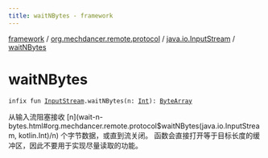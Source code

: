 ```yaml
---
title: waitNBytes - framework
---
```


[framework](../../index.html) / [org.mechdancer.remote.protocol](../index.html) / [java.io.InputStream](index.html) / [waitNBytes](./wait-n-bytes.html)

# waitNBytes

`infix fun `[`InputStream`](https://docs.oracle.com/javase/6/docs/api/java/io/InputStream.html)`.waitNBytes(n: `[`Int`](https://kotlinlang.org/api/latest/jvm/stdlib/kotlin/-int/index.html)`): `[`ByteArray`](https://kotlinlang.org/api/latest/jvm/stdlib/kotlin/-byte-array/index.html)

从输入流阻塞接收 [n](wait-n-bytes.html#org.mechdancer.remote.protocol$waitNBytes(java.io.InputStream, kotlin.Int)/n) 个字节数据，或直到流关闭。
函数会直接打开等于目标长度的缓冲区，因此不要用于实现尽量读取的功能。

